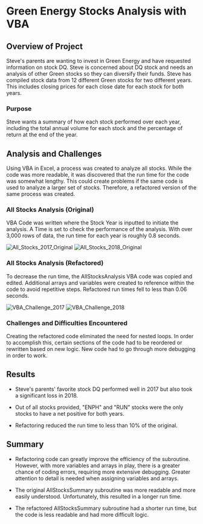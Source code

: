 # Green Energy Stocks Analysis with VBA

## Overview of Project
Steve's parents are wanting to invest in Green Energy and have requested information on stock DQ.  Steve is concerned about DQ stock and needs an analysis of other Green stocks so they can diversify their funds.  Steve has compiled stock data from 12 different Green stocks for two different years.  This includes closing prices for each close date for each stock for both years.
 

### Purpose
Steve wants a summary of how each stock performed over each year, including the total annual volume for each stock and the percentage of return at the end of the year.

## Analysis and Challenges
Using VBA in Excel, a process was created to analyze all stocks.  While the code was more readable, it was discovered that the run time for the code was somewhat lengthy.  This could create problems if the same code is used to analyze a larger set of stocks.  Therefore, a refactored version of the same process was created.  

### All Stocks Analysis (Original)
VBA Code was written where the Stock Year is inputted to initiate the analysis.  A Time is set to check the performance of the analysis.  With over 3,000 rows of data, the run time for each year is roughly 0.8 seconds.

![All_Stocks_2017_Original](https://user-images.githubusercontent.com/106561880/174915710-79c518cd-66ac-43a6-8214-506285c8d0f2.png)
![All_Stocks_2018_Original](https://user-images.githubusercontent.com/106561880/174915728-d7d980b0-c8e3-4207-95e1-d2bddc8b22a0.png)


### All Stocks Analysis (Refactored)
To decrease the run time, the AllStocksAnalysis VBA code was copied and edited.  Additional arrays and variables were created to reference within the code to avoid repetitive steps.  Refactored run times fell to less than 0.06 seconds.

![VBA_Challenge_2017](https://user-images.githubusercontent.com/106561880/174915743-4f35fc05-a99b-44c9-9bfd-743f1d77ef44.png)
![VBA_Challenge_2018](https://user-images.githubusercontent.com/106561880/174915748-c1b8cb65-c413-43e3-b8ac-0144f8065b5f.png)

### Challenges and Difficulties Encountered
Creating the refactored code eliminated the need for nested loops.  In order to accomplish this, certain sections of the code had to be reordered or rewritten based on new logic.  New code had to go through more debugging in order to work.

## Results

- Steve's parents' favorite stock DQ performed well in 2017 but also took a significant loss in 2018.

- Out of all stocks provided, "ENPH" and "RUN" stocks were the only stocks to have a net positive for both years.

- Refactoring reduced the run time to less than 10% of the original.

## Summary
- Refactoring code can greatly improve the efficiency of the subroutine.  However, with more variables and arrays in play, there is a greater chance of coding errors, requiring more extensive debugging.  Greater attention to detail is needed when assigning variables and arrays.

- The original AllStocksSummary subroutine was more readable and more easily understood.  Unfortunately, this resulted in a longer run time.

- The refactored AllStocksSummary subroutine had a shorter run time, but the code is less readable and had more difficult logic.

